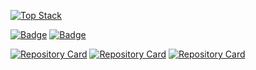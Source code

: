 [![Top Stack](https://widget.realdeveloper.pro/api/top?stack=JavaScript,Typescript,Node.js)](https://github.com/hb707)

[![Badge](https://widget.realdeveloper.pro/api/badge?title=Languages%20and%20Framework&badges=Solidity,web3.js,truffle,ipfs,Express.js,React,Redux,Redux-saga,Next.js,Node.js)](https://github.com/hb707)
[![Badge](https://widget.realdeveloper.pro/api/badge?title=Database%20and%20DevOps&badges=MySQL,MongoDB,Mongoose,AWS%20EC2,Nginx,AWS%20Route%2053,Git,GitHub,Notion,Slack)](https://github.com/hb707)


[![Repository Card](https://widget.realdeveloper.pro/api/card?user=hb707&repo=Dodol-app&locale=kr)](https://github.com/hb707/Dodol-app)
[![Repository Card](https://widget.realdeveloper.pro/api/card?user=hb707&repo=Nodejs_team_project2&locale=kr)](https://github.com/hb707/Nodejs_team_project2)
[![Repository Card](https://widget.realdeveloper.pro/api/card?user=hb707&repo=teamPJ&locale=kr)](https://github.com/hb707/teamPJ)
